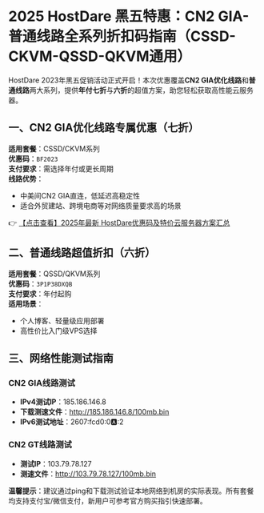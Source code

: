 # 2025 HostDare 黑五特惠：CN2 GIA-普通线路全系列折扣码指南（CSSD-CKVM-QSSD-QKVM通用）

HostDare 2023年黑五促销活动正式开启！本次优惠覆盖**CN2 GIA优化线路**和**普通线路**两大系列，提供**年付七折**与**六折**的超值方案，助您轻松获取高性能云服务器。

## 一、CN2 GIA优化线路专属优惠（七折）

**适用套餐**：CSSD/CKVM系列  
**优惠码**：`BF2023`  
**支付要求**：需选择年付或更长周期  
**线路优势**：  
- 中美间CN2 GIA直连，低延迟高稳定性  
- 适合外贸建站、跨境电商等对网络质量要求高的场景  

👉 [【点击查看】2025年最新 HostDare优惠码及特价云服务器方案汇总](https://bit.ly/hostdare)

## 二、普通线路超值折扣（六折）

**适用套餐**：QSSD/QKVM系列  
**优惠码**：`3P1P38DXQB`  
**支付要求**：年付起购  
**适用场景**：  
- 个人博客、轻量级应用部署  
- 高性价比入门级VPS选择  

## 三、网络性能测试指南

### CN2 GIA线路测试
- **IPv4测试IP**：185.186.146.8  
- **下载测速文件**：http://185.186.146.8/100mb.bin  
- **IPv6测试地址**：2607:fcd0:0:a::2  

### CN2 GT线路测试  
- **测试IP**：103.79.78.127  
- **测速文件**：http://103.79.78.127/100mb.bin  

**温馨提示**：建议通过ping和下载测试验证本地网络到机房的实际表现。所有套餐均支持支付宝/微信支付，新用户可参考官方购买指引快速部署。